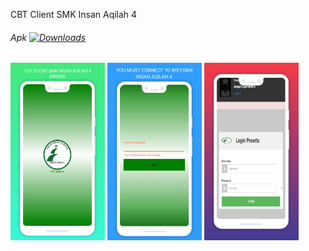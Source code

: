 CBT Client SMK Insan Aqilah 4
<br>
<h6>Apk <a href="https://raw.githubusercontent.com/ali-yasin/cbt-client-aqilah-4/master/apk/cbt%20aqilah4.apk" rel="nofollow"><img src="https://img.shields.io/github/downloads/ali-yasin/cbt-client-aqilah-4/total" alt="Downloads" data-canonical-src="https://img.shields.io/github/downloads/ali-yasin/cbt-client-aqilah-4/total" style="max-width:100%;"></a></h6>


<a href="./images/sc.png"><img src="./images/sc.png" width="30%" /></a>
<a href="./images/ip.png"><img src="./images/ip.png" width="30%" /></a>
<a href="./images/lgn.png"><img src="./images/lgn.png" width="30%" /></a>
